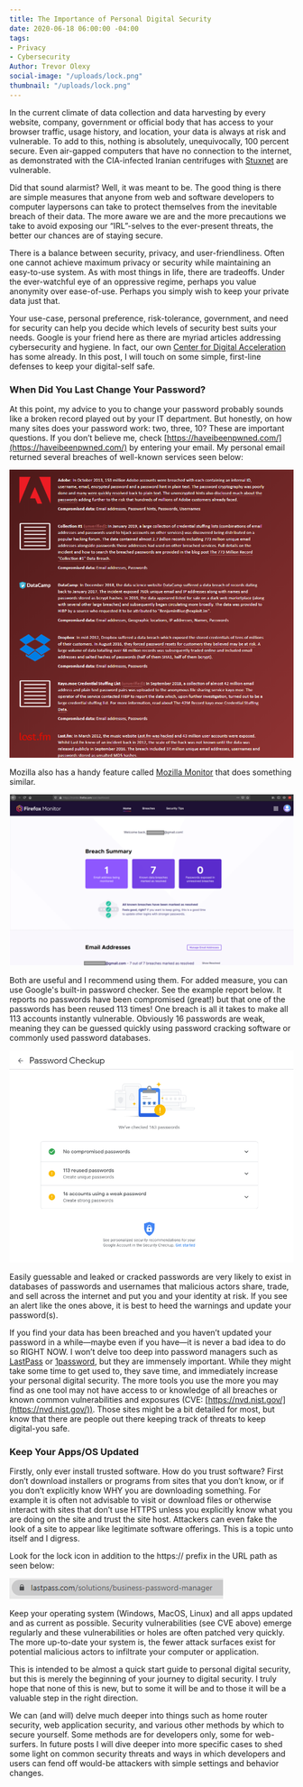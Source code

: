 ```yaml
---
title: The Importance of Personal Digital Security
date: 2020-06-18 06:00:00 -04:00
tags:
- Privacy
- Cybersecurity
Author: Trevor Olexy
social-image: "/uploads/lock.png"
thumbnail: "/uploads/lock.png"
---
```


In the current climate of data collection and data harvesting by every website, company, government or official body that has access to your browser traffic, usage history, and location, your data is always at risk and vulnerable. To add to this, nothing is absolutely, unequivocally, 100 percent secure. Even air-gapped computers that have no connection to the internet, as demonstrated with the CIA-infected Iranian centrifuges with [Stuxnet](https://www.wired.com/2014/11/countdown-to-zero-day-stuxnet/) are vulnerable.

Did that sound alarmist? Well, it was meant to be. The good thing is there are simple measures that anyone from web and software developers to computer laypersons can take to protect themselves from the inevitable breach of their data. The more aware we are and the more precautions we take to avoid exposing our “IRL”-selves to the ever-present threats, the better our chances are of staying secure.

<!--more-->

There is a balance between security, privacy, and user-friendliness. Often one cannot achieve maximum privacy or security while maintaining an easy-to-use system. As with most things in life, there are tradeoffs. Under the ever-watchful eye of an oppressive regime, perhaps you value anonymity over ease-of-use. Perhaps you simply wish to keep your private data just that.

Your use-case, personal preference, risk-tolerance, government, and need for security can help you decide which levels of security best suits your needs. Google is your friend here as there are myriad articles addressing cybersecurity and hygiene. In fact, our own [Center for Digital Acceleration](https://dai-global-digital.com/tags/?tag=cybersecurity) has some already. In this post, I will touch on some simple, first-line defenses to keep your digital-self safe.

### When Did You Last Change Your Password?

At this point, my advice to you to change your password probably sounds like a broken record played out by your IT department. But honestly, on how many sites does your password work: two, three, 10? These are important questions. If you don’t believe me, check [https://haveibeenpwned.com/](https://haveibeenpwned.com/) by entering your email. My personal email returned several breaches of well-known services seen below:

![breaches.png](/uploads/breaches.png)

Mozilla also has a handy feature called [Mozilla Monitor](https://monitor.firefox.com/user/dashboard) that does something similar.

![mozilla.png](/uploads/mozilla.png)

Both are useful and I recommend using them. For added measure, you can use Google's built-in password checker. See the example report below. It reports no passwords have been compromised (great!) but that one of the passwords has been reused 113 times! One breach is all it takes to make all 113 accounts instantly vulnerable. Obviously 16 passwords are weak, meaning they can be guessed quickly using password cracking software or commonly used password databases.

![google_pwd_mgr-cf6263.png](/uploads/google_pwd_mgr-cf6263.png)

Easily guessable and leaked or cracked passwords are very likely to exist in databases of passwords and usernames that malicious actors share, trade, and sell across the internet and put you and your identity at risk. If you see an alert like the ones above, it is best to heed the warnings and update your password(s).

If you find your data has been breached and you haven’t updated your password in a while—maybe even if you have—it is never a bad idea to do so RIGHT NOW. I won’t delve too deep into password managers such as [LastPass](https://www.lastpass.com/solutions/business-password-manager) or [1password](https://1password.com/), but they are immensely important. While they might take some time to get used to, they save time, and immediately increase your personal digital security. The more tools you use the more you may find as one tool may not have access to or knowledge of all breaches or known common vulnerabilities and exposures (CVE: [https://nvd.nist.gov/](https://nvd.nist.gov/)). Those sites might be a bit detailed for most, but know that there are people out there keeping track of threats to keep digital-you safe.

### Keep Your Apps/OS Updated

Firstly, only ever install trusted software. How do you trust software? First don’t download installers or programs from sites that you don’t know, or if you don’t explicitly know WHY you are downloading something. For example it is often not advisable to visit or download files or otherwise interact with sites that don’t use HTTPS unless you explicitly know what you are doing on the site and trust the site host. Attackers can even fake the look of a site to appear like legitimate software offerings. This is a topic unto itself and I digress.

Look for the lock icon in addition to the https:// prefix in the URL path as seen below:

![https.png](/uploads/https.png)

Keep your operating system (Windows, MacOS, Linux) and all apps updated and as current as possible. Security vulnerabilities (see CVE above) emerge regularly and these vulnerabilities or holes are often patched very quickly. The more up-to-date your system is, the fewer attack surfaces exist for potential malicious actors to infiltrate your computer or application.

This is intended to be almost a quick start guide to personal digital security, but this is merely the beginning of your journey to digital security. I truly hope that none of this is new, but to some it will be and to those it will be a valuable step in the right direction.

We can (and will) delve much deeper into things such as home router security, web application security, and various other methods by which to secure yourself. Some methods are for developers only, some for web-surfers. In future posts I will dive deeper into more specific cases to shed some light on common security threats and ways in which developers and users can fend off would-be attackers with simple settings and behavior changes.